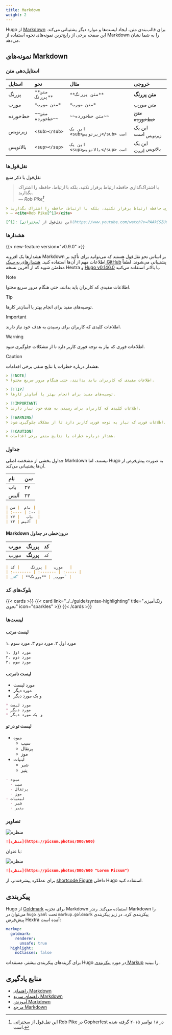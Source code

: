 ```yaml
---
title: Markdown
weight: 2
---
```


Hugo از [Markdown](https://en.wikipedia.org/wiki/Markdown) برای قالب‌بندی متن، ایجاد لیست‌ها و موارد دیگر پشتیبانی می‌کند. این صفحه برخی از رایج‌ترین نمونه‌های نحوه استفاده از Markdown را به شما نشان می‌دهد.

<!--more-->

## نمونه‌های Markdown

### استایل‌دهی متن

| استایل         | نحو                     | مثال                                   | خروجی                                  |
| :------------ | :----------------------- | :-------------------------------------- | :------------------------------------ |
| پررنگ          | `**متن پررنگ**`          | `**متن پررنگ**`                         | **متن پررنگ**                         |
| مورب        | `*متن مورب*`      | `*متن مورب*`                     | _متن مورب_                     |
| خط‌خورده | `~~متن خط‌خورده~~` | `~~متن خط‌خورده~~`                | ~~متن خط‌خورده~~                |
| زیرنویس     | `<sub></sub>`            | `این یک <sub>زیرنویس</sub> است`   | این یک <sub>زیرنویس</sub> است   |
| بالانویس   | `<sup></sup>`            | `این یک <sup>بالانویس</sup> است` | این یک <sup>بالانویس</sup> است |

### نقل‌قول‌ها

نقل‌قول با ذکر منبع

> با اشتراک‌گذاری حافظه ارتباط برقرار نکنید، بلکه با ارتباط، حافظه را اشتراک بگذارید.<br>
> — <cite>Rob Pike[^1]</cite>

[^1]: این نقل‌قول از [سخنرانی](https://www.youtube.com/watch?v=PAAkCSZUG1c) Rob Pike در Gopherfest در ۱۸ نوامبر ۲۰۱۵ گرفته شده است.

```markdown {filename=Markdown}
> با اشتراک‌گذاری حافظه ارتباط برقرار نکنید، بلکه با ارتباط، حافظه را اشتراک بگذارید.<br>
> — <cite>Rob Pike[^1]</cite>

[^1]: این نقل‌قول از [سخنرانی](https://www.youtube.com/watch?v=PAAkCSZUG1c) Rob Pike در Gopherfest در ۱۸ نوامبر ۲۰۱۵ گرفته شده است.
```

### هشدارها

{{< new-feature version="v0.9.0" >}}

هشدارها یک افزونه Markdown بر اساس نحو نقل‌قول هستند که می‌توانید برای تأکید بر اطلاعات مهم از آن‌ها استفاده کنید.
[هشدارهای به سبک GitHub](https://docs.github.com/en/get-started/writing-on-github/getting-started-with-writing-and-formatting-on-github/basic-writing-and-formatting-syntax#alerts) پشتیبانی می‌شوند.
لطفاً مطمئن شوید که از آخرین نسخه Hextra و [Hugo v0.146.0](https://github.com/gohugoio/hugo/releases/tag/v0.146.0) یا بالاتر استفاده می‌کنید.

> [!NOTE]
> اطلاعات مفیدی که کاربران باید بدانند، حتی هنگام مرور سریع محتوا.

> [!TIP]
> توصیه‌های مفید برای انجام بهتر یا آسان‌تر کارها.

> [!IMPORTANT]
> اطلاعات کلیدی که کاربران برای رسیدن به هدف خود نیاز دارند.

> [!WARNING]
> اطلاعات فوری که نیاز به توجه فوری کاربر دارد تا از مشکلات جلوگیری شود.

> [!CAUTION]
> هشدار درباره خطرات یا نتایج منفی برخی اقدامات.

```markdown {filename=Markdown}
> [!NOTE]
> اطلاعات مفیدی که کاربران باید بدانند، حتی هنگام مرور سریع محتوا.

> [!TIP]
> توصیه‌های مفید برای انجام بهتر یا آسان‌تر کارها.

> [!IMPORTANT]
> اطلاعات کلیدی که کاربران برای رسیدن به هدف خود نیاز دارند.

> [!WARNING]
> اطلاعات فوری که نیاز به توجه فوری کاربر دارد تا از مشکلات جلوگیری شود.

> [!CAUTION]
> هشدار درباره خطرات یا نتایج منفی برخی اقدامات.
```

### جداول

جداول بخشی از مشخصه اصلی Markdown نیستند، اما Hugo به صورت پیش‌فرض از آن‌ها پشتیبانی می‌کند.

| نام  | سن |
| :---- | :-- |
| باب   | ۲۷  |
| آلیس | ۲۳  |

```markdown {filename=Markdown}
| نام  | سن |
| :---- | :-- |
| باب   | ۲۷  |
| آلیس | ۲۳  |
```

#### Markdown درون‌خطی در جداول

| مورب   | پررنگ     | کد   |
| :-------- | :------- | :----- |
| _مورب_ | **پررنگ** | `کد` |

```markdown {filename=Markdown}
| مورب   | پررنگ     | کد   |
| :-------- | :------- | :----- |
| _مورب_ | **پررنگ** | `کد` |
```

### بلوک‌های کد

{{< cards >}}
  {{< card link="../../guide/syntax-highlighting" title="رنگ‌آمیزی نحوی" icon="sparkles" >}}
{{< /cards >}}

### لیست‌ها

#### لیست مرتب

۱. مورد اول
۲. مورد دوم
۳. مورد سوم

```markdown {filename=Markdown}
۱. مورد اول
۲. مورد دوم
۳. مورد سوم
```

#### لیست نامرتب

* مورد لیست
* مورد دیگر
* و یک مورد دیگر

```markdown {filename=Markdown}
* مورد لیست
* مورد دیگر
* و یک مورد دیگر
```

#### لیست تو در تو

- میوه
  - سیب
  - پرتقال
  - موز
- لبنیات
  - شیر
  - پنیر

```markdown {filename=Markdown}
- میوه
  - سیب
  - پرتقال
  - موز
- لبنیات
  - شیر
  - پنیر
```

### تصاویر

![منظره](https://picsum.photos/800/600)

```markdown {filename=Markdown}
![منظره](https://picsum.photos/800/600)
```

با عنوان:

![منظره](https://picsum.photos/800/600 "Lorem Picsum")

```markdown {filename=Markdown}
![منظره](https://picsum.photos/800/600 "Lorem Picsum")
```

برای عملکرد پیشرفته‌تر، از [shortcode Figure](https://gohugo.io/shortcodes/figure/) داخلی Hugo استفاده کنید.

## پیکربندی

Hugo از [Goldmark](https://github.com/yuin/goldmark) برای تجزیه Markdown استفاده می‌کند.
رندر Markdown را می‌توان در `hugo.yaml` تحت `markup.goldmark` پیکربندی کرد.
در زیر پیکربندی پیش‌فرض Hextra آمده است:

```yaml {filename="hugo.yaml"}
markup:
  goldmark:
    renderer:
      unsafe: true
  highlight:
    noClasses: false
```

برای گزینه‌های پیکربندی بیشتر، مستندات Hugo در مورد [پیکربندی Markup](https://gohugo.io/getting-started/configuration-markup/) را ببینید.

## منابع یادگیری

- [راهنمای Markdown](https://www.markdownguide.org/)
- [راهنمای سریع Markdown](https://github.com/adam-p/markdown-here/wiki/Markdown-Cheatsheet)
- [آموزش Markdown](https://www.markdowntutorial.com/)
- [مرجع Markdown](https://commonmark.org/help/)